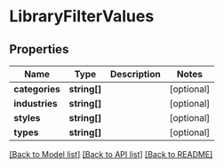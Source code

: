 # LibraryFilterValues

## Properties
Name | Type | Description | Notes
------------ | ------------- | ------------- | -------------
**categories** | **string[]** |  | [optional] 
**industries** | **string[]** |  | [optional] 
**styles** | **string[]** |  | [optional] 
**types** | **string[]** |  | [optional] 

[[Back to Model list]](../README.md#documentation-for-models) [[Back to API list]](../README.md#documentation-for-api-endpoints) [[Back to README]](../README.md)


